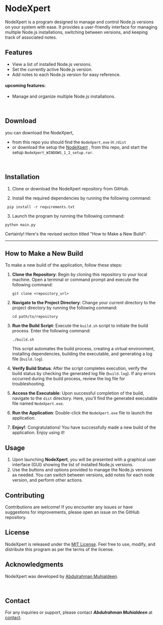 # NodeXpert

NodeXpert is a program designed to manage and control Node.js versions on your system with ease. It provides a user-friendly interface for managing multiple Node.js installations, switching between versions, and keeping track of associated notes.

## Features

- View a list of installed Node.js versions.
- Set the currently active Node.js version.
- Add notes to each Node.js version for easy reference.
#### upcoming features:
- Manage and organize multiple Node.js installations.

<br>

## Download
you can download the NodeXpert, 
 - from this repo you should find the `NodeXpert.exe` in `/dist`
 - or download the setup the [NodeXpert](https://github.com/TechnoRahmon/NodeXpert/blob/main/NodeXpert_WINDOWS_1_2_setup.rar) , from this repo, and start the setup `NodeXpert_WINDOWS_1_2_setup.rar`.
<br>

## Installation
1. Clone or download the NodeXpert repository from GitHub.

2. Install the required dependencies by running the following command:

````commandline
 pip install -r requirements.txt
 ````

3. Launch the program by running the following command:
```commandline
python main.py
```


Certainly! Here's the revised section titled "How to Make a New Build":

---

## How to Make a New Build

To make a new build of the application, follow these steps:

1. **Clone the Repository**: Begin by cloning this repository to your local machine. Open a terminal or command prompt and execute the following command:
    ```
    git clone <repository_url>
    ```

2. **Navigate to the Project Directory**: Change your current directory to the project directory by running the following command:
    ```
    cd path/to/repository
    ```

3. **Run the Build Script**: Execute the `build.sh` script to initiate the build process. Enter the following command:
    ```
    ./build.sh
    ```
    This script automates the build process, creating a virtual environment, installing dependencies, building the executable, and generating a log file (`build.log`).

4. **Verify Build Status**: After the script completes execution, verify the build status by checking the generated log file (`build.log`). If any errors occurred during the build process, review the log file for troubleshooting.

5. **Access the Executable**: Upon successful completion of the build, navigate to the `dist` directory. Here, you'll find the generated executable file named `NodeXpert.exe`.

6. **Run the Application**: Double-click the `NodeXpert.exe` file to launch the application.

7. **Enjoy!**: Congratulations! You have successfully made a new build of the application. Enjoy using it!

## Usage

1. Upon launching **NodeXpert**, you will be presented with a graphical user interface (GUI) showing the list of installed Node.js versions.
2. Use the buttons and options provided to manage the Node.js versions as needed. You can switch between versions, add notes for each node version, and perform other actions.

## Contributing

Contributions are welcome! If you encounter any issues or have suggestions for improvements, please open an issue on the GitHub repository.

## License

NodeXpert is released under the [MIT License](https://opensource.org/licenses/MIT). Feel free to use, modify, and distribute this program as per the terms of the license.

## Acknowledgments

NodeXpert was developed by [Abdulrahman Muhialdeen](https://github.com/TechnoRahmon).

<br/>

## Contact

For any inquiries or support, please contact _**Abdulrahman Muhialdeen**_ at [contact](https://www.linkedin.com/in/technorahmon/).



